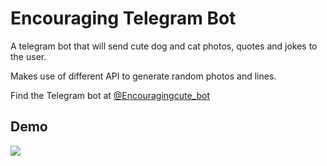 # Encouraging Telegram Bot

A telegram bot that will send cute dog and cat photos, quotes and jokes to the user.  

Makes use of different API to generate random photos and lines. 

Find the Telegram bot at [@Encouragingcute_bot](https://t.me/Encouragingcute_bot)

## Demo

<img src="/readme/demo.gif" align="center">
